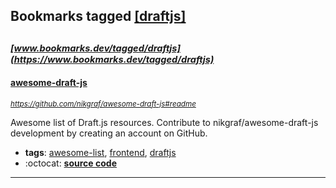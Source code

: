 ## Bookmarks tagged [[draftjs]](https://www.bookmarks.dev?q=[draftjs])

_<sup><sup>[www.bookmarks.dev/tagged/draftjs](https://www.bookmarks.dev/tagged/draftjs)</sup></sup>_
---
#### [awesome-draft-js](https://github.com/nikgraf/awesome-draft-js#readme)
_<sup>https://github.com/nikgraf/awesome-draft-js#readme</sup>_

Awesome list of Draft.js resources. Contribute to nikgraf/awesome-draft-js development by creating an account on GitHub.
* **tags**: [awesome-list](../tagged/awesome-list.md), [frontend](../tagged/frontend.md), [draftjs](../tagged/draftjs.md)
* :octocat: **[source code](https://github.com/nikgraf/awesome-draft-js#readme)**
---
